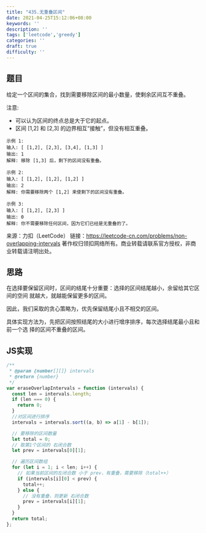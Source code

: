```yaml
---
title: "435.无重叠区间"
date: 2021-04-25T15:12:06+08:00
keywords: ''
description: ''
tags: ['leetcode','greedy']
categories: ''
draft: true
difficulty: ''
---
```


## 题目

给定一个区间的集合，找到需要移除区间的最小数量，使剩余区间互不重叠。

注意:

- 可以认为区间的终点总是大于它的起点。
- 区间 [1,2] 和 [2,3] 的边界相互“接触”，但没有相互重叠。

```
示例 1:
输入: [ [1,2], [2,3], [3,4], [1,3] ]
输出: 1
解释: 移除 [1,3] 后，剩下的区间没有重叠。

示例 2:
输入: [ [1,2], [1,2], [1,2] ]
输出: 2
解释: 你需要移除两个 [1,2] 来使剩下的区间没有重叠。

示例 3:
输入: [ [1,2], [2,3] ]
输出: 0
解释: 你不需要移除任何区间，因为它们已经是无重叠的了。
```

来源：力扣（LeetCode）
链接：https://leetcode-cn.com/problems/non-overlapping-intervals
著作权归领扣网络所有。商业转载请联系官方授权，非商业转载请注明出处。

## 思路

在选择要保留区间时，区间的结尾十分重要：选择的区间结尾越小，余留给其它区间的空间
就越大，就越能保留更多的区间。

因此，我们采取的贪心策略为，优先保留结尾小且不相交的区间。

具体实现方法为，先把区间按照结尾的大小进行增序排序，每次选择结尾最小且和前一个选
择的区间不重叠的区间。

## JS实现

```javascript
/**
 * @param {number[][]} intervals
 * @return {number}
 */
var eraseOverlapIntervals = function (intervals) {
  const len = intervals.length;
  if (len === 0) {
    return 0;
  }
  //对区间进行排序
  intervals = intervals.sort((a, b) => a[1] - b[1]);

  // 要移除的区间数量
  let total = 0;
  // 取第1个区间的 右闭合数
  let prev = intervals[0][1];

  // 遍历区间数组
  for (let i = 1; i < len; i++) {
    // 如果当前区间的左闭合数 小于 prev，有重叠，需要移除（total++）
    if (intervals[i][0] < prev) {
      total++;
    } else {
      // 没有重叠，则更新 右闭合数
      prev = intervals[i][1];
    }
  }
  return total;
};
```
